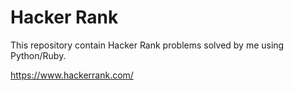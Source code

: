 # Hacker Rank
This repository contain Hacker Rank problems solved by me using Python/Ruby.

https://www.hackerrank.com/

